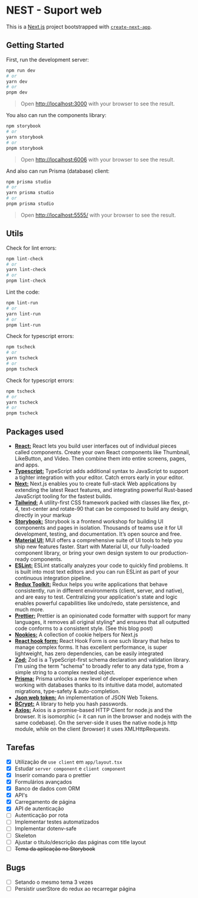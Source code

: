 # NEST - Suport web

This is a [Next.js](https://nextjs.org/) project bootstrapped with [`create-next-app`](https://github.com/vercel/next.js/tree/canary/packages/create-next-app).

## Getting Started

First, run the development server:

```bash
npm run dev
# or
yarn dev
# or
pnpm dev
```
> Open [http://localhost:3000](http://localhost:3000) with your browser to see the result.

You also can run the components library:

```bash
npm storybook
# or
yarn storybook
# or
pnpm storybook
```
> Open [http://localhost:6006](http://localhost:6006) with your browser to see the result.

And also can run Prisma (database) client:

```bash
npm prisma studio
# or
yarn prisma studio
# or
pnpm prisma studio
```
> Open [http://localhost:5555/](http://localhost:5555/) with your browser to see the result.

## Utils
Check for lint errors:
```bash
npm lint-check
# or
yarn lint-check
# or
pnpm lint-check
```
Lint the code:
```bash
npm lint-run
# or
yarn lint-run
# or
pnpm lint-run
```
Check for typescript errors:
```bash
npm tscheck
# or
yarn tscheck
# or
pnpm tscheck
```
Check for typescript errors:
```bash
npm tscheck
# or
yarn tscheck
# or
pnpm tscheck
```

## Packages used
- [**React:**](https://react.dev/) React lets you build user interfaces out of individual pieces called components. Create your own React components like Thumbnail, LikeButton, and Video. Then combine them into entire screens, pages, and apps.
- [**Typescript:**](https://www.typescriptlang.org/) TypeScript adds additional syntax to JavaScript to support a tighter integration with your editor. Catch errors early in your editor.
- [**Next:**](https://nextjs.org/) Next.js enables you to create full-stack Web applications by extending the latest React features, and integrating powerful Rust-based JavaScript tooling for the fastest builds.
- [**Tailwind:**](https://tailwindcss.com/) A utility-first CSS framework packed with classes like flex, pt-4, text-center and rotate-90 that can be composed to build any design, directly in your markup
- [**Storybook:**](https://storybook.js.org/) Storybook is a frontend workshop for building UI components and pages in isolation. Thousands of teams use it for UI development, testing, and documentation. It’s open source and free.
- [**Material UI:**](https://mui.com/) MUI offers a comprehensive suite of UI tools to help you ship new features faster. Start with Material UI, our fully-loaded component library, or bring your own design system to our production-ready components.
- [**ESLint:**](https://eslint.org/) ESLint statically analyzes your code to quickly find problems. It is built into most text editors and you can run ESLint as part of your continuous integration pipeline.
- [**Redux Toolkit:**](https://redux-toolkit.js.org/) Redux helps you write applications that behave consistently, run in different environments (client, server, and native), and are easy to test. Centralizing your application's state and logic enables powerful capabilities like undo/redo, state persistence, and much more.
- [**Prettier:**](https://prettier.io/) Prettier is an opinionated code formatter with support for many languages, it removes all original styling* and ensures that all outputted code conforms to a consistent style. (See this blog post)
- [**Nookies:**](https://www.npmjs.com/package/nookies) A collection of cookie helpers for Next.js
- [**React hook form:**](https://react-hook-form.com/) React Hook Form is one such library that helps to manage complex forms. It has excellent performance, is super lightweight, has zero dependencies, can be easily integrated
- [**Zod:**](https://zod.dev/) Zod is a TypeScript-first schema declaration and validation library. I'm using the term "schema" to broadly refer to any data type, from a simple string to a complex nested object.
- [**Prisma:**](https://www.prisma.io/) Prisma unlocks a new level of developer experience when working with databases thanks to its intuitive data model, automated migrations, type-safety & auto-completion.
- [**Json web token:**](https://www.npmjs.com/package/jsonwebtoken) An implementation of JSON Web Tokens.
- [**BCrypt:**](https://www.npmjs.com/package/bcrypt) A library to help you hash passwords.
- [**Axios:**](https://axios-http.com/ptbr/docs/intro) Axios is a promise-based HTTP Client for node.js and the browser. It is isomorphic (= it can run in the browser and nodejs with the same codebase). On the server-side it uses the native node.js http module, while on the client (browser) it uses XMLHttpRequests.

## Tarefas

- [X] Utilização de `use client` em `app/layout.tsx`
- [X] Estudar `server component` e `client component`
- [x] Inserir comando para o prettier
- [x] Formulários avançados
- [X] Banco de dados com ORM
- [X] API's
- [X] Carregamento de página
- [x] API de autenticação
- [ ] Autenticação por rota
- [ ] Implementar testes automatizados
- [ ] Implementar dotenv-safe
- [ ] Skeleton
- [ ] Ajustar o título/descrição das páginas com title layout
- [ ] ~~Tema da aplicação no Storybook~~

## Bugs

- [ ] Setando o mesmo tema 3 vezes
- [ ] Persistir userStore do redux ao recarregar página